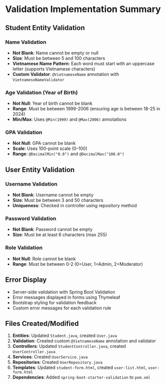 # Validation Implementation Summary

## Student Entity Validation

### Name Validation
- **Not Blank**: Name cannot be empty or null
- **Size**: Must be between 5 and 100 characters
- **Vietnamese Name Pattern**: Each word must start with an uppercase letter (supports Vietnamese characters)
- **Custom Validator**: `@VietnameseName` annotation with `VietnameseNameValidator`

### Age Validation (Year of Birth)
- **Not Null**: Year of birth cannot be blank
- **Range**: Must be between 1999-2006 (ensuring age is between 18-25 in 2024)
- **Min/Max**: Uses `@Min(1999)` and `@Max(2006)` annotations

### GPA Validation
- **Not Null**: GPA cannot be blank
- **Scale**: Uses 100-point scale (0-100)
- **Range**: `@DecimalMin("0.0")` and `@DecimalMax("100.0")`

## User Entity Validation

### Username Validation
- **Not Blank**: Username cannot be empty
- **Size**: Must be between 3 and 50 characters
- **Uniqueness**: Checked in controller using repository method

### Password Validation
- **Not Blank**: Password cannot be empty
- **Size**: Must be at least 6 characters (max 255)

### Role Validation
- **Not Null**: Role cannot be blank
- **Range**: Must be between 0-2 (0=User, 1=Admin, 2=Moderator)

## Error Display
- Server-side validation with Spring Boot Validation
- Error messages displayed in forms using Thymeleaf
- Bootstrap styling for validation feedback
- Custom error messages for each validation rule

## Files Created/Modified
1. **Entities**: Updated `Student.java`, created `User.java`
2. **Validation**: Created custom `@VietnameseName` annotation and validator
3. **Controllers**: Updated `StudentController.java`, created `UserController.java`
4. **Services**: Created `UserService.java`
5. **Repositories**: Created `UserRepository.java`
6. **Templates**: Updated `student-form.html`, created `user-list.html`, `user-form.html`
7. **Dependencies**: Added `spring-boot-starter-validation` to `pom.xml`